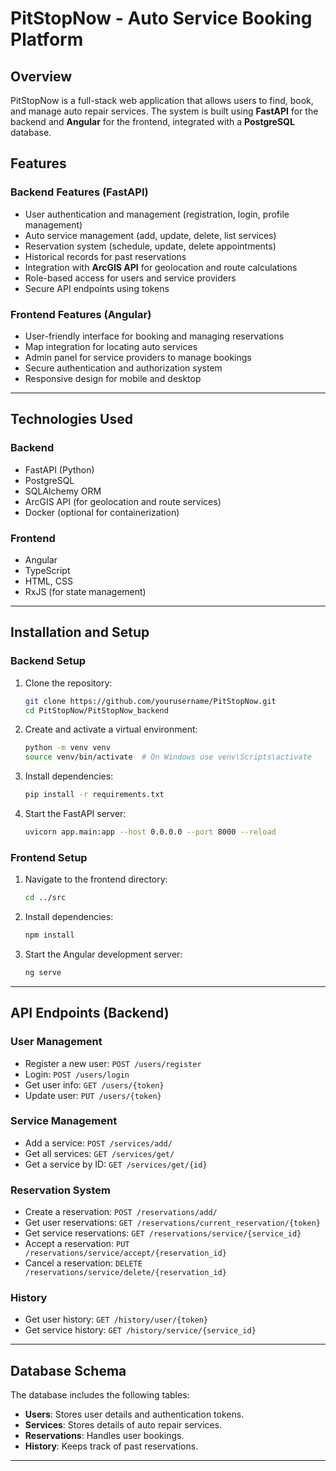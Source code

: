 # PitStopNow - Auto Service Booking Platform

## Overview
PitStopNow is a full-stack web application that allows users to find, book, and manage auto repair services. The system is built using **FastAPI** for the backend and **Angular** for the frontend, integrated with a **PostgreSQL** database.

## Features
### **Backend Features (FastAPI)**
- User authentication and management (registration, login, profile management)
- Auto service management (add, update, delete, list services)
- Reservation system (schedule, update, delete appointments)
- Historical records for past reservations
- Integration with **ArcGIS API** for geolocation and route calculations
- Role-based access for users and service providers
- Secure API endpoints using tokens

### **Frontend Features (Angular)**
- User-friendly interface for booking and managing reservations
- Map integration for locating auto services
- Admin panel for service providers to manage bookings
- Secure authentication and authorization system
- Responsive design for mobile and desktop

---

## Technologies Used
### **Backend**
- FastAPI (Python)
- PostgreSQL
- SQLAlchemy ORM
- ArcGIS API (for geolocation and route services)
- Docker (optional for containerization)

### **Frontend**
- Angular
- TypeScript
- HTML, CSS
- RxJS (for state management)

---

## Installation and Setup

### **Backend Setup**
1. Clone the repository:
   ```bash
   git clone https://github.com/yourusername/PitStopNow.git
   cd PitStopNow/PitStopNow_backend
   ```
2. Create and activate a virtual environment:
   ```bash
   python -m venv venv
   source venv/bin/activate  # On Windows use venv\Scripts\activate
   ```
3. Install dependencies:
   ```bash
   pip install -r requirements.txt
   ```
4. Start the FastAPI server:
   ```bash
   uvicorn app.main:app --host 0.0.0.0 --port 8000 --reload
   ```

### **Frontend Setup**
1. Navigate to the frontend directory:
   ```bash
   cd ../src
   ```
2. Install dependencies:
   ```bash
   npm install
   ```
3. Start the Angular development server:
   ```bash
   ng serve
   ```

---

## API Endpoints (Backend)

### **User Management**
- Register a new user: `POST /users/register`
- Login: `POST /users/login`
- Get user info: `GET /users/{token}`
- Update user: `PUT /users/{token}`

### **Service Management**
- Add a service: `POST /services/add/`
- Get all services: `GET /services/get/`
- Get a service by ID: `GET /services/get/{id}`

### **Reservation System**
- Create a reservation: `POST /reservations/add/`
- Get user reservations: `GET /reservations/current_reservation/{token}`
- Get service reservations: `GET /reservations/service/{service_id}`
- Accept a reservation: `PUT /reservations/service/accept/{reservation_id}`
- Cancel a reservation: `DELETE /reservations/service/delete/{reservation_id}`

### **History**
- Get user history: `GET /history/user/{token}`
- Get service history: `GET /history/service/{service_id}`

---

## Database Schema
The database includes the following tables:
- **Users**: Stores user details and authentication tokens.
- **Services**: Stores details of auto repair services.
- **Reservations**: Handles user bookings.
- **History**: Keeps track of past reservations.

---

